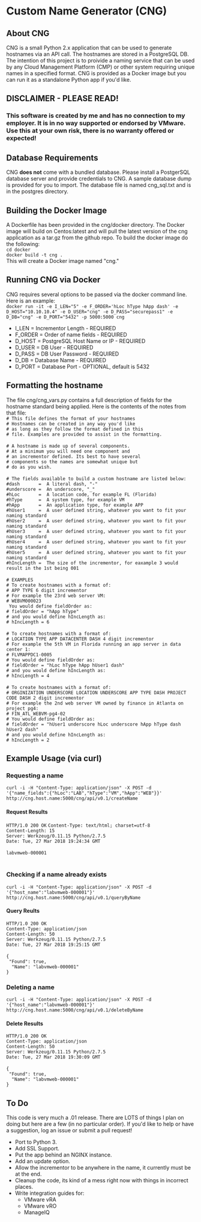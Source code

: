 # Custom Name Generator (CNG)
## About CNG
CNG is a small Python 2.x application that can be used to generate hostnames via an API call. The hostnames are stored in a PostgreSQL DB. The intention of this project is to proivide a naming service that can be used by any Cloud Management Platform (CMP) or other system requiring unique names in a specified format. CNG is provided as a Docker image but you can run it as a standalone Python app if you'd like.

## DISCLAIMER - PLEASE READ!
### This software is created by me and has no connection to my employer. It is in no way supported or endorsed by VMware. Use this at your own risk, there is no warranty offered or expected! 

## Database Requirements
CNG __**does not**__ come with a bundled database. Please install a PostgerSQL database server and provide credentials to CNG. A sample database dump is provided for you to import. The database file is named cng_sql.txt and is in the postgres directory.

## Building the Docker Image
A Dockerfile has been provided in the cng/docker directory. The Docker image will build on Centos:latest and will pull the latest version of the cng application as a tar.gz from the github repo. To build the docker image do the following:<br>
`cd docker`<br>
`docker build -t cng .`<br>
This will create a Docker image named "cng."

## Running CNG via Docker
CNG requires several options to be passed via the docker command line. Here is an example:<br> `docker run -it -e I_LEN="5" -e F_ORDER='hLoc hType hApp dash' -e D_HOST="10.10.10.4" -e D_USER="cng" -e D_PASS="securepass1" -e D_DB="cng" -e D_PORT="5432" -p 5000:5000 cng`
* I_LEN = Incrementor Length - REQUIRED
* F_ORDER = Order of name fields - REQUIRED
* D_HOST = PostgreSQL Host Name or IP - REQUIRED
* D_USER = DB User - REQUIRED
* D_PASS = DB User Password - REQUIRED
* D_DB = Database Name - REQUIRED
* D_PORT = Database Port - OPTIONAL, default is 5432

## Formatting the hostname
The file cng/cng_vars.py contains a full description of fields for the hostname standard being applied. Here is the contents of the notes from that file:<br>
`# This file defines the format of your hostnames`<br>
`# Hostnames can be created in any way you'd like`<br>
`# as long as they follow the format defined in this`<br>
`# file. Examples are provided to assist in the formatting.`<br>
<br>
`# A hostname is made up of several components.`<br>
`# At a minimum you will need one component and`<br>
`# an incrementor defined. Its best to have several`<br>
`# components so the names are somewhat unique but`<br>
`# do as you wish.`<br>
<br>
`# The fields available to build a custom hostname are listed below:`<br>
`#dash       =  A literal dash, "-"`<br>
`#underscore =  An underscore, "_"`<br>
`#hLoc       =  A location code, for example FL (Florida)`<br>
`#hType      =  A system type, for example VM`<br>
`#hApp       =  An application type, for example APP`<br>
`#hUser1     =  A user defined string, whatever you want to fit your naming standard`<br>
`#hUser2     =  A user defined string, whatever you want to fit your naming standard`<br>
`#hUser3     =  A user defined string, whatever you want to fit your naming standard`<br>
`#hUser4     =  A user defined string, whatever you want to fit your naming standard`<br>
`#hUser5     =  A user defined string, whatever you want to fit your naming standard`<br>
`#hIncLength =  The size of the incrementor, for eaxample 3 would result in the 1st being 001`<br>
<br>
`# EXAMPLES`<br>
`# To create hostnames with a format of:`<br>
`# APP TYPE 6 digit incrementor`<br>
`# For example the 23rd web server VM:`<br>
`# WEBVM000023`<br>
` You would define fieldOrder as:`<br>
`# fieldOrder = "hApp hType"`<br>
`# and you would define hIncLength as:`<br>
`# hIncLength = 6`<br>
<br>
`# To create hostnames with a format of:`<br>
`# LOCATION TYPE APP DATACENTER DASH 4 digit incrementor`<br>
`# For example the 5th VM in Florida running an app server in data center 1:`<br>
`# FLVMAPPDC1-0005`<br>
`# You would define fieldOrder as:`<br>
`# fieldOrder = "hLoc hType hApp hUser1 dash"`<br>
`# and you would define hIncLength as:`<br>
`# hIncLength = 4`<br>
<br>
`# To create hostnames with a format of:`<br>
`# ORGINIZATION UNDERSCORE LOCATION UNDERSCORE APP TYPE DASH PROJECT CODE DASH 2 digit incrementor`<br>
`# For example the 2nd web server VM owned by finance in Atlanta on project pg4:`<br>
`# FIN_ATL_WEBVM-pg4-02`<br>
`# You would define fieldOrder as:`<br>
`# fieldOrder = "hUser1 underscore hLoc underscore hApp hType dash hUser2 dash"`<br>
`# and you would define hIncLength as:`<br>
`# hIncLength = 2`<br>

## Example Usage (via curl)
### Requesting a name
`curl -i -H "Content-Type: application/json" -X POST -d '{"name_fields":{"hLoc":"LAB","hType":"VM","hApp":"WEB"}}' http://cng.host.name:5000/cng/api/v0.1/createName`<br>
#### Request Results
`HTTP/1.0 200 OK`
`Content-Type: text/html; charset=utf-8`<br>
`Content-Length: 15`<br>
`Server: Werkzeug/0.11.15 Python/2.7.5`<br>
`Date: Tue, 27 Mar 2018 19:24:34 GMT`<br>
<br>
`labvmweb-000001`<br>
<br>
### Checking if a name already exists
`curl -i -H "Content-Type: application/json" -X POST -d '{"host_name":"labvmweb-000001"}' http://cng.host.name:5000/cng/api/v0.1/queryByName`<br>
#### Query Reults
`HTTP/1.0 200 OK`<br>
`Content-Type: application/json`<br>
`Content-Length: 50`<br>
`Server: Werkzeug/0.11.15 Python/2.7.5`<br>
`Date: Tue, 27 Mar 2018 19:25:15 GMT`<br>
<br>
`{`<br>
`  "Found": true, `<br>
`  "Name": "labvmweb-000001"`<br>
`}`
<br>
### Deleting a name
`curl -i -H "Content-Type: application/json" -X POST -d '{"host_name":"labvmweb-000001"}' http://cng.host.name:5000/cng/api/v0.1/deleteByName`
#### Delete Results
`HTTP/1.0 200 OK`<br>
`Content-Type: application/json`<br>
`Content-Length: 50`<br>
`Server: Werkzeug/0.11.15 Python/2.7.5`<br>
`Date: Tue, 27 Mar 2018 19:30:09 GMT`<br>
<br>
`{`<br>
`  "Found": true, `<br>
`  "Name": "labvmweb-000001"`<br>
`}`
<br>

## To Do
This code is very much a .01 release. There are LOTS of things I plan on doing but here are a few (in no particular order). If you'd like to help or have a suggestion, log an issue or submit a pull request! 
* Port to Python 3.
* Add SSL Support.
* Put the app behind an NGINX instance.
* Add an update option.
* Allow the incrementor to be anywhere in the name, it currently must be at the end.
* Cleanup the code, its kind of a mess right now with things in incorrect places.
* Write integration guides for:
  * VMware vRA
  * VMware vRO
  * ManageIQ

